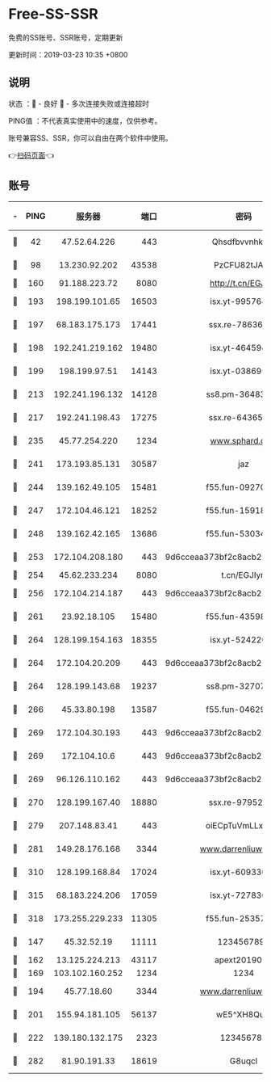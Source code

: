 # Free-SS-SSR

免费的SS账号、SSR账号，定期更新

更新时间：2019-03-23 10:35 +0800

## 说明

状态     ：🙂 - 良好 🙁 - 多次连接失败或连接超时

PING值   ：不代表真实使用中的速度，仅供参考。

账号兼容SS、SSR，你可以自由在两个软件中使用。

👉[扫码页面](https://liesauer.github.io/Free-SS-SSR/)👈

## 账号

|-|PING|服务器|端口|密码|加密方式|区域|
|:----:|:----:|:-----:|-----:|:----:|:----:|:----:|
|🙂|42|47.52.64.226|443|Qhsdfbvvnhkm1|aes-256-cfb|HK|
|🙂|98|13.230.92.202|43538|PzCFU82tJAdZ|aes-256-cfb|JP|
|🙂|160|91.188.223.72|8080|http://t.cn/EGJIyrl|rc4-md5|RU|
|🙂|193|198.199.101.65|16503|isx.yt-99576462|aes-256-cfb|US|
|🙂|197|68.183.175.173|17441|ssx.re-78636175|aes-256-cfb|US|
|🙂|198|192.241.219.162|19480|isx.yt-46459442|aes-256-cfb|US|
|🙂|199|198.199.97.51|14143|isx.yt-03869568|aes-256-cfb|US|
|🙂|213|192.241.196.132|14128|ss8.pm-36483349|aes-256-cfb|US|
|🙂|217|192.241.198.43|17275|ssx.re-64365080|aes-256-cfb|US|
|🙂|235|45.77.254.220|1234|www.sphard.com|aes-256-cfb|SG|
|🙂|241|173.193.85.131|30587|jaz|aes-256-cfb|US|
|🙂|244|139.162.49.105|15481|f55.fun-09270327|aes-256-cfb|SG|
|🙂|247|172.104.46.121|18252|f55.fun-15918908|aes-256-cfb|SG|
|🙂|248|139.162.42.165|13686|f55.fun-53034739|aes-256-cfb|SG|
|🙂|253|172.104.208.180|443|9d6cceaa373bf2c8acb22e60b6a58be6|aes-256-cfb|US|
|🙂|254|45.62.233.234|8080|t.cn/EGJIyrl|rc4-md5|CA|
|🙂|256|172.104.214.187|443|9d6cceaa373bf2c8acb22e60b6a58be6|aes-256-cfb|US|
|🙂|261|23.92.18.105|15480|f55.fun-43598783|aes-256-cfb|US|
|🙂|264|128.199.154.163|18355|isx.yt-52422048|aes-256-cfb|SG|
|🙂|264|172.104.20.209|443|9d6cceaa373bf2c8acb22e60b6a58be6|aes-256-cfb|US|
|🙂|264|128.199.143.68|19237|ss8.pm-32707172|aes-256-cfb|SG|
|🙂|266|45.33.80.198|13587|f55.fun-04629140|aes-256-cfb|US|
|🙂|269|172.104.30.193|443|9d6cceaa373bf2c8acb22e60b6a58be6|aes-256-cfb|US|
|🙂|269|172.104.10.6|443|9d6cceaa373bf2c8acb22e60b6a58be6|aes-256-cfb|US|
|🙂|269|96.126.110.162|443|9d6cceaa373bf2c8acb22e60b6a58be6|aes-256-cfb|US|
|🙂|270|128.199.167.40|18880|ssx.re-97952522|aes-256-cfb|SG|
|🙂|279|207.148.83.41|443|oiECpTuVmLLxk4Ts|aes-256-cfb|AU|
|🙂|281|149.28.176.168|3344|www.darrenliuwei.com|aes-256-cfb|AU|
|🙂|310|128.199.168.84|17024|isx.yt-60933075|aes-256-cfb|SG|
|🙂|315|68.183.224.206|17059|isx.yt-72783071|aes-256-cfb|SG|
|🙂|318|173.255.229.233|11305|f55.fun-25357616|aes-256-cfb|US|
|🙂|147|45.32.52.19|11111|1234567890|aes-256-cfb|JP|
|🙂|162|13.125.224.213|43117|apext2019005|chacha20|KR|
|🙂|169|103.102.160.252|1234|1234|rc4-md5|JP|
|🙂|194|45.77.18.60|3344|www.darrenliuwei.com|aes-256-cfb|JP|
|🙂|201|155.94.181.105|56137|wE5^XH8Quw|aes-256-cfb|US|
|🙂|222|139.180.132.175|2323|123456789|aes-256-cfb|SG|
|🙂|282|81.90.191.33|18619|G8uqcl|aes-256-cfb|US|
